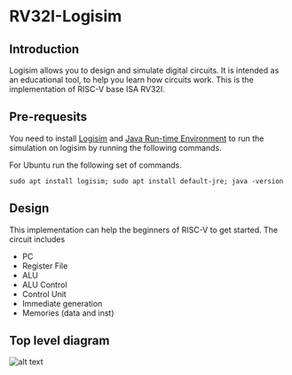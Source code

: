 # RV32I-Logisim
## Introduction
Logisim allows you to design and simulate digital circuits. It is intended as an educational tool, to help you learn how circuits work. This is the implementation of RISC-V base ISA RV32I.
## Pre-requesits
You need to install [Logisim](http://www.cburch.com/logisim/) and [Java Run-time Environment](https://ubuntu.com/tutorials/install-jre#2-installing-openjdk-jre) to run the simulation on logisim by running the following commands.  
  
  
For Ubuntu run the following set of commands.

    sudo apt install logisim; sudo apt install default-jre; java -version

## Design
This implementation can help the beginners of RISC-V to get started. The circuit includes
- PC
- Register File
- ALU
- ALU Control
- Control Unit
- Immediate generation
- Memories (data and inst)  

## Top level diagram
![alt text](https://github.com/zeeshanrafique23/RISC-V-single-cycle-core-Logisim/blob/master/image.png)
